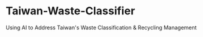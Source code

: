 # Taiwan-Waste-Classifier
Using AI to Address Taiwan's Waste Classification &amp; Recycling Management

